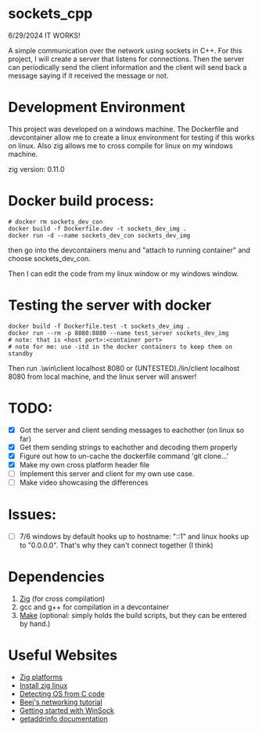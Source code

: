 # sockets_cpp

6/29/2024 IT WORKS!

A simple communication over the network using sockets in C++. For this project, I will create a server that listens for connections. Then the server can periodically send the client information and the client will send back a message saying if it received the message or not.

# Development Environment
This project was developed on a windows machine. The Dockerfile and .devcontainer allow me to create a linux environment for testing if this works on linux. Also zig allows me to cross compile for linux on my windows machine.

zig version: 0.11.0

# Docker build process:
```
# docker rm sockets_dev_con 
docker build -f Dockerfile.dev -t sockets_dev_img .
docker run -d --name sockets_dev_con sockets_dev_img
```
then go into the devcontainers menu and "attach to running container" and choose sockets_dev_con.

Then I can edit the code from my linux window or my windows window.

# Testing the server with docker
```
docker build -f Dockerfile.test -t sockets_dev_img .
docker run --rm -p 8080:8080 --name test_server sockets_dev_img
# note: that is <host port>:<container port>
# note for me: use -itd in the docker containers to keep them on standby
```
Then run .\win\client localhost 8080 or (UNTESTED)./lin/client localhost 8080 from local machine, and the linux server will answer!


# TODO:
- [x] Got the server and client sending messages to eachother (on linux so far)
- [x] Get them sending strings to eachother and decoding them properly
- [x] Figure out how to un-cache the dockerfile command 'git clone...'
- [x] Make my own cross platform header file
- [ ] Implement this server and client for my own use case.
- [ ] Make video showcasing the differences

# Issues:
- [ ] 7/6 windows by default hooks up to hostname: "::1" and linux hooks up to "0.0.0.0". That's why they can't connect together (I think)

# Dependencies
1. [Zig](https://ziglang.org/) (for cross compilation)
2. gcc and g++ for compilation in a devcontainer
3. [Make]() (optional: simply holds the build scripts, but they can be entered by hand.)

# Useful Websites
- [Zig platforms](https://ziglang.org/download/0.11.0/release-notes.html#Support-Table)
- [Install zig linux](https://github.com/ziglang/zig/wiki/Install-Zig-from-a-Package-Manager)
- [Detecting OS from C code](https://iq.opengenus.org/detect-operating-system-in-c/)
- [Beej's networking tutorial](https://beej.us/guide/bgnet/html/split/system-calls-or-bust.html#getaddrinfoprepare-to-launch)
- [Getting started with WinSock](https://learn.microsoft.com/en-us/windows/win32/winsock/initializing-winsock)
- [getaddrinfo documentation](https://pubs.opengroup.org/onlinepubs/9699919799/functions/getaddrinfo.html)